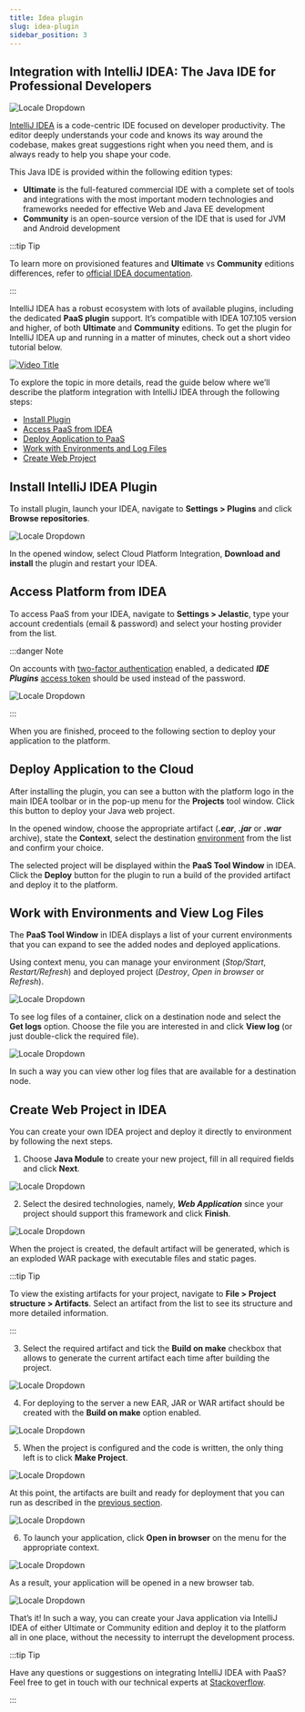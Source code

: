 ```yaml
---
title: Idea plugin
slug: idea-plugin
sidebar_position: 3
---
```


## Integration with IntelliJ IDEA: The Java IDE for Professional Developers

<div style={{
    display: 'grid',
    gridTemplateColumns: '0.15fr 1fr'
}}>
<div>

![Locale Dropdown](./img/IDEAPlugin/logo.png)

</div>

<div>

[IntelliJ IDEA](https://www.jetbrains.com/idea/) is a code-centric IDE focused on developer productivity. The editor deeply understands your code and knows its way around the codebase, makes great suggestions right when you need them, and is always ready to help you shape your code.

</div>

</div>

This Java IDE is provided within the following edition types:

- **Ultimate** is the full-featured commercial IDE with a complete set of tools and integrations with the most important modern technologies and frameworks needed for effective Web and Java EE development
- **Community** is an open-source version of the IDE that is used for JVM and Android development

:::tip Tip

To learn more on provisioned features and **Ultimate** vs **Community** editions differences, refer to [official IDEA documentation](https://www.jetbrains.com/products/compare/?product=idea&product=idea-ce).

:::

IntelliJ IDEA has a robust ecosystem with lots of available plugins, including the dedicated **PaaS plugin** support. It’s compatible with IDEA 107.105 version and higher, of both **Ultimate** and **Community** editions. To get the plugin for IntelliJ IDEA up and running in a matter of minutes, check out a short video tutorial below.

[![Video Title](./img/IDEAPlugin/video1.jpg)](https://youtu.be/6i73wWak1Oc)

To explore the topic in more details, read the guide below where we’ll describe the platform integration with IntelliJ IDEA through the following steps:

- [Install Plugin](/docs/deployment-tools/plugins/idea-plugin#install-intellij-idea-plugin)
- [Access PaaS from IDEA](/docs/deployment-tools/plugins/idea-plugin#access-platform-from-idea)
- [Deploy Application to PaaS](/docs/deployment-tools/plugins/idea-plugin#deploy-application-to-the-cloud)
- [Work with Environments and Log Files](/docs/deployment-tools/plugins/idea-plugin#work-with-environments-and-view-log-files)
- [Create Web Project](/docs/deployment-tools/plugins/idea-plugin#create-web-project-in-idea)

## Install IntelliJ IDEA Plugin

To install plugin, launch your IDEA, navigate to **Settings > Plugins** and click **Browse repositories**.

<div style={{
    display:'flex',
    justifyContent: 'center',
    margin: '0 0 1rem 0'
}}>

![Locale Dropdown](./img/IDEAPlugin/1.png)

</div>

In the opened window, select Cloud Platform Integration, **Download and install** the plugin and restart your IDEA.

## Access Platform from IDEA

To access PaaS from your IDEA, navigate to **Settings > Jelastic**, type your account credentials (email & password) and select your hosting provider from the list.

:::danger Note

On accounts with [two-factor authentication](/docs/account-and-pricing/two-factor-authentication) enabled, a dedicated **_IDE Plugins_** [access token](/docs/account-and-pricing/personal-access-tokens) should be used instead of the password.

<div style={{
    display:'flex',
    justifyContent: 'center',
    margin: '0 0 1rem 0'
}}>

![Locale Dropdown](./img/IDEAPlugin/02-ide-plugins-access-token.png)

</div>

:::

When you are finished, proceed to the following section to deploy your application to the platform.

## Deploy Application to the Cloud

After installing the plugin, you can see a button with the platform logo in the main IDEA toolbar or in the pop-up menu for the **Projects** tool window. Click this button to deploy your Java web project.

In the opened window, choose the appropriate artifact (**_.ear_**, **_.jar_** or **_.war_** archive), state the **Context**, select the destination [environment](/docs/environment-management/setting-up-environment) from the list and confirm your choice.

The selected project will be displayed within the **PaaS Tool Window** in IDEA. Click the **Deploy** button for the plugin to run a build of the provided artifact and deploy it to the platform.

## Work with Environments and View Log Files

The **PaaS Tool Window** in IDEA displays a list of your current environments that you can expand to see the added nodes and deployed applications.

Using context menu, you can manage your environment (_Stop/Start_, _Restart/Refresh_) and deployed project (_Destroy_, _Open in browser_ or _Refresh_).

<div style={{
    display:'flex',
    justifyContent: 'center',
    margin: '0 0 1rem 0'
}}>

![Locale Dropdown](./img/IDEAPlugin/4-2.jpg)

</div>

To see log files of a container, click on a destination node and select the **Get logs** option. Choose the file you are interested in and click **View log** (or just double-click the required file).

<div style={{
    display:'flex',
    justifyContent: 'center',
    margin: '0 0 1rem 0'
}}>

![Locale Dropdown](./img/IDEAPlugin/5.jpg)

</div>

In such a way you can view other log files that are available for a destination node.

## Create Web Project in IDEA

You can create your own IDEA project and deploy it directly to environment by following the next steps.

1. Choose **Java Module** to create your new project, fill in all required fields and click **Next**.

<div style={{
    display:'flex',
    justifyContent: 'center',
    margin: '0 0 1rem 0'
}}>

![Locale Dropdown](./img/IDEAPlugin/1.jpg)

</div>

2. Select the desired technologies, namely, **_Web Application_** since your project should support this framework and click **Finish**.

<div style={{
    display:'flex',
    justifyContent: 'center',
    margin: '0 0 1rem 0'
}}>

![Locale Dropdown](./img/IDEAPlugin/2.jpg)

</div>

When the project is created, the default artifact will be generated, which is an exploded WAR package with executable files and static pages.

:::tip Tip

To view the existing artifacts for your project, navigate to **File > Project structure > Artifacts**. Select an artifact from the list to see its structure and more detailed information.

:::

3. Select the required artifact and tick the **Build on make** checkbox that allows to generate the current artifact each time after building the project.

<div style={{
    display:'flex',
    justifyContent: 'center',
    margin: '0 0 1rem 0'
}}>

![Locale Dropdown](./img/IDEAPlugin/3.jpg)

</div>

4. For deploying to the server a new EAR, JAR or WAR artifact should be created with the **Build on make** option enabled.

<div style={{
    display:'flex',
    justifyContent: 'center',
    margin: '0 0 1rem 0'
}}>

![Locale Dropdown](./img/IDEAPlugin/4.jpg)

</div>

5. When the project is configured and the code is written, the only thing left is to click **Make Project**.

<div style={{
    display:'flex',
    justifyContent: 'center',
    margin: '0 0 1rem 0'
}}>

![Locale Dropdown](./img/IDEAPlugin/5.jpg)

</div>

At this point, the artifacts are built and ready for deployment that you can run as described in the [previous section](/docs/deployment-tools/plugins/idea-plugin#deploy-application-to-the-cloud).

<div style={{
    display:'flex',
    justifyContent: 'center',
    margin: '0 0 1rem 0'
}}>

![Locale Dropdown](./img/IDEAPlugin/6.jpg)

</div>

6. To launch your application, click **Open in browser** on the menu for the appropriate context.

<div style={{
    display:'flex',
    justifyContent: 'center',
    margin: '0 0 1rem 0'
}}>

![Locale Dropdown](./img/IDEAPlugin/7.jpg)

</div>

As a result, your application will be opened in a new browser tab.

<div style={{
    display:'flex',
    justifyContent: 'center',
    margin: '0 0 1rem 0'
}}>

![Locale Dropdown](./img/IDEAPlugin/8.jpg)

</div>

That’s it! In such a way, you can create your Java application via IntelliJ IDEA of either Ultimate or Community edition and deploy it to the platform all in one place, without the necessity to interrupt the development process.

:::tip Tip

Have any questions or suggestions on integrating IntelliJ IDEA with PaaS? Feel free to get in touch
with our technical experts at [Stackoverflow](https://stackoverflow.com/questions/tagged/jelastic).

:::
